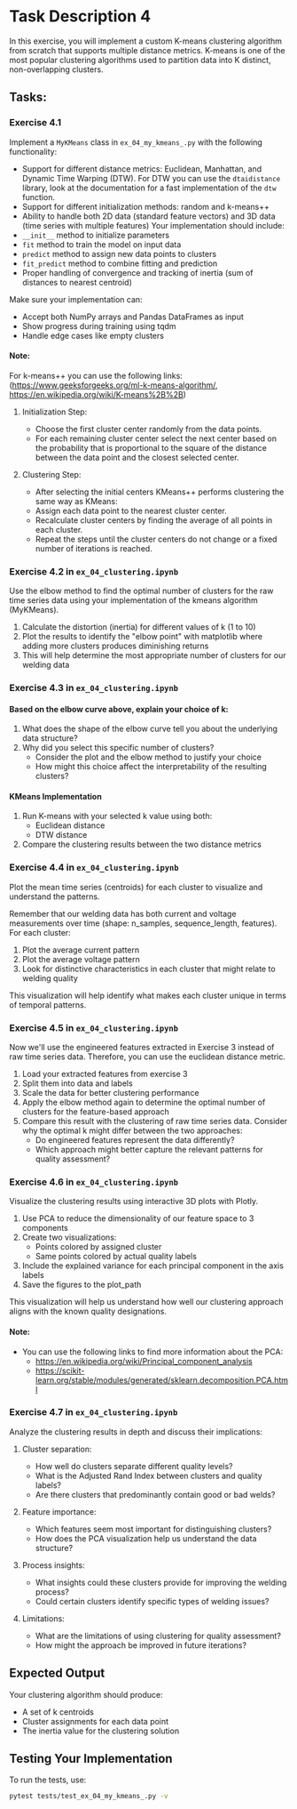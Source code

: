 # Task Description 4

In this exercise, you will implement a custom K-means clustering algorithm from scratch that supports multiple distance metrics. K-means is one of the most popular clustering algorithms used to partition data into K distinct, non-overlapping clusters.

## Tasks:

### Exercise 4.1
Implement a `MyKMeans` class in `ex_04_my_kmeans_.py` with the following functionality:
   - Support for different distance metrics: Euclidean, Manhattan, and Dynamic Time Warping (DTW). For DTW you can use the `dtaidistance` library, look at the documentation for a fast implementation of the `dtw` function.
   - Support for different initialization methods: random and k-means++
   - Ability to handle both 2D data (standard feature vectors) and 3D data (time series with multiple features)
Your implementation should include:
   - `__init__` method to initialize parameters
   - `fit` method to train the model on input data
   - `predict` method to assign new data points to clusters
   - `fit_predict` method to combine fitting and prediction
   - Proper handling of convergence and tracking of inertia (sum of distances to nearest centroid)

Make sure your implementation can:
   - Accept both NumPy arrays and Pandas DataFrames as input
   - Show progress during training using tqdm
   - Handle edge cases like empty clusters

#### Note:
For k-means++ you can use the following links: (https://www.geeksforgeeks.org/ml-k-means-algorithm/, https://en.wikipedia.org/wiki/K-means%2B%2B)

1. Initialization Step:

   - Choose the first cluster center randomly from the data points.
   - For each remaining cluster center select the next center based on the probability that is proportional to the square of the distance between the data point and the closest selected center.

2. Clustering Step:

   - After selecting the initial centers KMeans++ performs clustering the same way as KMeans:
   - Assign each data point to the nearest cluster center.
   - Recalculate cluster centers by finding the average of all points in each cluster.
   - Repeat the steps until the cluster centers do not change or a fixed number of iterations is reached.

### Exercise 4.2 in `ex_04_clustering.ipynb`
Use the elbow method to find the optimal number of clusters for the raw time series data using your implementation of the kmeans algorithm (MyKMeans).

1. Calculate the distortion (inertia) for different values of k (1 to 10)
2. Plot the results to identify the "elbow point" with matplotlib where adding more clusters produces diminishing returns
3. This will help determine the most appropriate number of clusters for our welding data


### Exercise 4.3 in `ex_04_clustering.ipynb`

#### Based on the elbow curve above, explain your choice of k:

1. What does the shape of the elbow curve tell you about the underlying data structure?
2. Why did you select this specific number of clusters?
   - Consider the plot and the elbow method to justify your choice
   - How might this choice affect the interpretability of the resulting clusters?

#### KMeans Implementation
1. Run K-means with your selected k value using both:
   - Euclidean distance
   - DTW distance
2. Compare the clustering results between the two distance metrics


### Exercise 4.4 in `ex_04_clustering.ipynb`

Plot the mean time series (centroids) for each cluster to visualize and understand the patterns.

Remember that our welding data has both current and voltage measurements over time (shape: n_samples, sequence_length, features). For each cluster:
1. Plot the average current pattern
2. Plot the average voltage pattern
3. Look for distinctive characteristics in each cluster that might relate to welding quality

This visualization will help identify what makes each cluster unique in terms of temporal patterns.


### Exercise 4.5 in `ex_04_clustering.ipynb`
Now we'll use the engineered features extracted in Exercise 3 instead of raw time series data. Therefore, you can use the euclidean distance metric.

1. Load your extracted features from exercise 3 
2. Split them into data and labels
3. Scale the data for better clustering performance
4. Apply the elbow method again to determine the optimal number of clusters for the feature-based approach
5. Compare this result with the clustering of raw time series data. Consider why the optimal k might differ between the two approaches:
   - Do engineered features represent the data differently?
   - Which approach might better capture the relevant patterns for quality assessment?

### Exercise 4.6 in `ex_04_clustering.ipynb`

Visualize the clustering results using interactive 3D plots with Plotly.

1. Use PCA to reduce the dimensionality of our feature space to 3 components
2. Create two visualizations:
   - Points colored by assigned cluster
   - Same points colored by actual quality labels
3. Include the explained variance for each principal component in the axis labels
4. Save the figures to the plot_path

This visualization will help us understand how well our clustering approach aligns with the known quality designations.

#### Note:
- You can use the following links to find more information about the PCA:
   - https://en.wikipedia.org/wiki/Principal_component_analysis
   - https://scikit-learn.org/stable/modules/generated/sklearn.decomposition.PCA.html

### Exercise 4.7 in `ex_04_clustering.ipynb`

Analyze the clustering results in depth and discuss their implications:

1. Cluster separation:
   - How well do clusters separate different quality levels?
   - What is the Adjusted Rand Index between clusters and quality labels?
   - Are there clusters that predominantly contain good or bad welds?

2. Feature importance:
   - Which features seem most important for distinguishing clusters?
   - How does the PCA visualization help us understand the data structure?

3. Process insights:
   - What insights could these clusters provide for improving the welding process?
   - Could certain clusters identify specific types of welding issues?

4. Limitations:
   - What are the limitations of using clustering for quality assessment?
   - How might the approach be improved in future iterations?


## Expected Output

Your clustering algorithm should produce:
- A set of k centroids
- Cluster assignments for each data point
- The inertia value for the clustering solution 

## Testing Your Implementation
To run the tests, use:
```bash
pytest tests/test_ex_04_my_kmeans_.py -v
```


